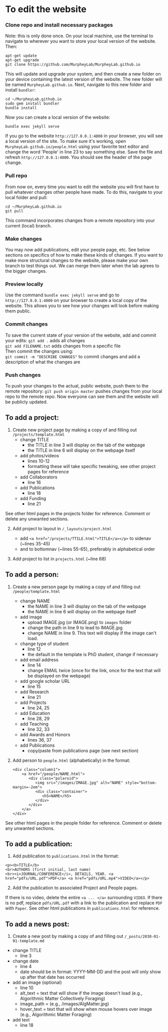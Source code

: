 # To edit the website
### Clone repo and install necessary packages
Note: this is only done once.
On your local machine, use the terminal to navigate to wherever you want to store your local version of the website. Then:
```
apt-get update
apt-get upgrade
git clone https://github.com/MurpheyLab/MurpheyLab.github.io
```
This will update and upgrade your system, and then create a new folder on your device containing the latest version of the website. The new folder will be named `MurpheyLab.github.io`. Next, navigate to this new folder and install `bundler`:
```
cd ~/MurpheyLab.github.io
sudo gem install bundler
bundle install
```
Now you can create a local version of the website:
```
bundle exec jekyll serve
```
If you go to the website `http://127.0.0.1:4000` in your browser, you will see a local version of the site. To make sure it's working, open `MurpheyLab.github.io/people.html` using your favorite text editor and change the word 'People' in line 23 to say something else. Save the file and refresh `http://127.0.0.1:4000`. You should see the header of the page change.

### Pull repo
From now on, every time you want to edit the website you will first have to pull whatever changes other people have made. To do this, navigate to your local folder and pull:
```
cd ~/MurpheyLab.github.io
git pull
```
This command incorporates changes from a remote repository into your current (local) branch.

### Make changes
You may now add publications, edit your people page, etc. See below sections on specifics of how to make these kinds of changes. If you want to make more structural changes to the website, please make your own branch to test things out. We can merge them later when the lab agrees to the bigger changes.

### Preview locally
Use the command `bundle exec jekyll serve` and go to `http://127.0.0.1:4000` on your browser to create a local copy of the website. This allows you to see how your changes will look before making them public.

### Commit changes
To save the current state of your version of the website, add and commit your edits:
`git add .` adds all changes   
`git add FILENAME.txt` adds changes from a specific file   
Then commit the changes using:   
`git commit -m "DESCRIBE CHANGES"` to commit changes and add a description of what the changes are

### Push changes
To push your changes to the actual, public website, push them to the remote repository:
`git push origin master` pushes changes from your local repo to the remote repo. Now everyone can see them and the website will be publicly updated.




## To add a project:
1. Create new project page by making a copy of and filling out `/projects/template.html`
    - change TITLE
        - the TITLE in line 3 will display on the tab of the webpage
        - the TITLE in line 6 will display on the webpage itself
    - add photos/videos
        - lines 10-12
        - formatting these will take specific tweaking, see other project pages for reference
    - add Collaborators
        - line 16
    - add Publications
        - line 18
    - add Funding
        - line 21

See other html pages in the projects folder for reference. Comment or delete any unwanted sections.

2. Add project to layout in `/_layouts/project.html`
    - add `<a href="/projects/TTILE.html">TITLE</a></p>` to sidenav (~lines 35-45)  
    - and to bottomnav (~lines 55-65), preferably in alphabetical order

3. Add project to list in `projects.html` (~line 68)

## To add a person:
1. Create a new person page by making a copy of and filling out `/people/template.html`
    - change NAME
        - the NAME in line 3 will display on the tab of the webpage
        - the NAME in line 6 will display on the webpage itself
    - add image  
        - upload IMAGE.jpg (or IMAGE.png) to `images` folder
        - change the path in line 9 to lead to IMAGE.jpg
        - change NAME in line 9. This text will display if the image can't load.
    - change type of student
        - line 12
        - the default in the template is PhD student, change if necessary
    - add email address
        - line 14
        - change EMAIL twice (once for the link, once for the text that will be displayed on the webpage)
    - add google scholar URL
        - line 15
    - add Research
        - line 21
    - add Projects
        - line 24, 25
    - add Education
        - line 28, 29
    - add Teaching
        - line 32, 33
    - add Awards and Honors
        - lines 36, 37
    - add Publications
        - copy/paste from publications page (see next section)

  2. Add person to `people.html` (alphabetically) in the format:
      ```
      <div class="column1">
          <a href="/people/NAME.html">
             <div class="polaroid">
                <img src="/images/IMAGE.jpg" alt="NAME" style="bottom-margin=-2em">
                <div class="container">
                   <h5>NAME</h5>
                </div>
             </div>
          </a>
      </div>
      ```

See other html pages in the people folder for reference. Comment or delete any unwanted sections.

## To add a publication:
1. Add publication to `publications.html` in the format:
```
<p><b>TITLE</b>
<br>AUTHORS (first initial, last name)
<br><i>JOURNAL/CONFERENCE</i>, DETAILS, YEAR. <a href="pdfs/URL.pdf">PDF</a> <a href="pdfs/URL.mp4">VIDEO</a></p>
```

2. Add the publication to associated Project and People pages.

If there is no video, delete the entire `<a ... </a>` surrounding `VIDEO`. If there is no pdf, replace `pdfs/URL.pdf` with a link to the publication and replace `PDF` with `Paper`. See other html publications in `publications.html` for reference.

## To add a news post:
1. Create a new post by making a copy of and filling out `/_posts/2030-01-01-template.md`
- change TITLE
    - line 3
- change date
    - line 4
    - date should be in format: YYYY-MM-DD and the post will only show up after that date has occurred
- add an image (optional)
    - line 10
    - alt_text = text that will show if the image doesn't load (e.g., Algorithmic Matter Collectively Foraging)
    - image_path = (e.g., /images/AlgMatter.jpg)
    - hover_text = text that will show when mouse hovers over image (e.g., Algorithmic Matter Foraging)
- add text
    - line 18
